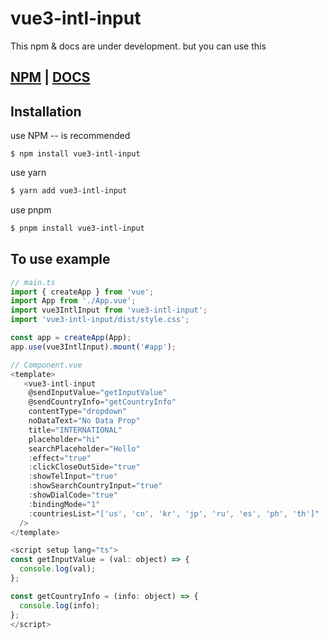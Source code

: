 # vue3-intl-input

This npm & docs are under development.
but you can use this

## [NPM](https://www.npmjs.com/package/vue3-intl-input) | [DOCS](https://vue3-intl-input-docs.netlify.app)

## Installation

use NPM -- is recommended

```sh{1}
$ npm install vue3-intl-input
```

use yarn

```sh
$ yarn add vue3-intl-input
```

use pnpm

```sh
$ pnpm install vue3-intl-input
```

## To use example

```js
// main.ts
import { createApp } from 'vue';
import App from './App.vue';
import vue3IntlInput from 'vue3-intl-input';
import 'vue3-intl-input/dist/style.css';

const app = createApp(App);
app.use(vue3IntlInput).mount('#app');
```

```js
// Component.vue
<template>
   <vue3-intl-input
    @sendInputValue="getInputValue"
    @sendCountryInfo="getCountryInfo"
    contentType="dropdown"
    noDataText="No Data Prop"
    title="INTERNATIONAL"
    placeholder="hi"
    searchPlaceholder="Hello"
    :effect="true"
    :clickCloseOutSide="true"
    :showTelInput="true"
    :showSearchCountryInput="true"
    :showDialCode="true"
    :bindingMode="1"
    :countriesList="['us', 'cn', 'kr', 'jp', 'ru', 'es', 'ph', 'th']"
  />
</template>

<script setup lang="ts">
const getInputValue = (val: object) => {
  console.log(val);
};

const getCountryInfo = (info: object) => {
  console.log(info);
};
</script>
```


